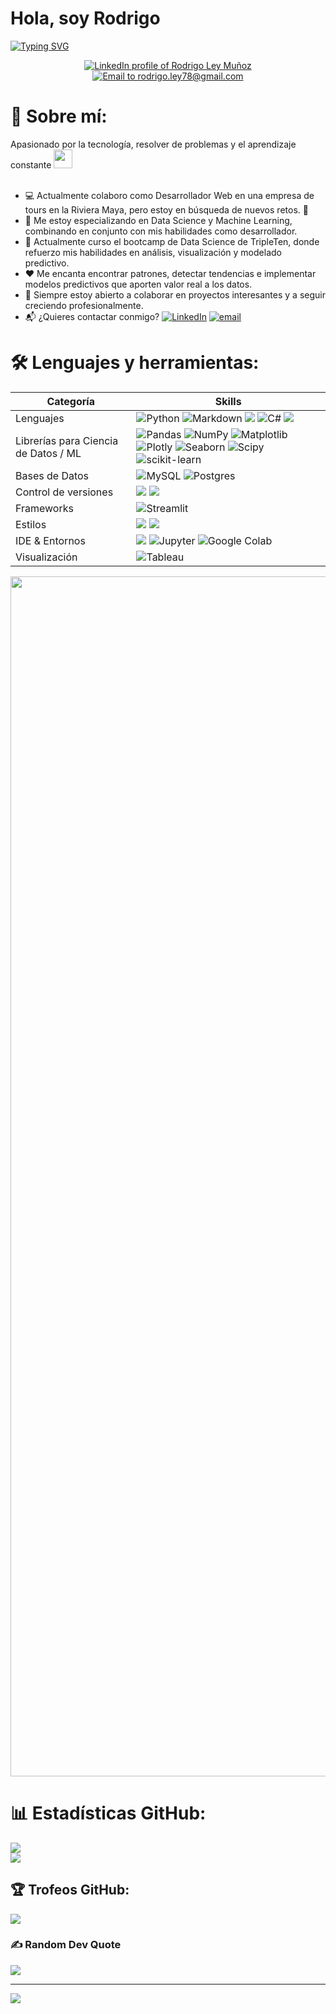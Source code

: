 # Hola, soy Rodrigo
[![Typing SVG](https://readme-typing-svg.demolab.com?font=Fira+Code&weight=700&size=35&pause=1000&center=true&vCenter=true&repeat=false&width=935&height=75&lines=Software+Developer+%7C+Data+Scientist)](https://git.io/typing-svg)

<div align="center">
  <a href="https://www.linkedin.com/in/rodrigo-ley-muñoz-5b1349a6/"><img src="https://img.shields.io/badge/LinkedIn-0A66C2?style=for-the-badge&logo=linkedin&logoColor=white" alt="LinkedIn profile of Rodrigo Ley Muñoz" /></a>
  <a href="mailto:rodrigo.ley78@gmail.com"><img src="https://img.shields.io/badge/Gmail-D14836?style=for-the-badge&logo=gmail&logoColor=white" alt="Email to rodrigo.ley78@gmail.com" /></a>
</></div>

<!--
**RLey98/RLey98** is a ✨ _special_ ✨ repository because its `README.md` (this file) appears on your GitHub profile.

Here are some ideas to get you started:

- 🔭 I’m currently working on ...
- 🌱 I’m currently learning ...
- 👯 I’m looking to collaborate on ...
- 🤔 I’m looking for help with ...
- 💬 Ask me about ...
- 📫 How to reach me: ...
- 😄 Pronouns: ...
- ⚡ Fun fact: ...
-->

# ​​🤖​​ Sobre mí:
Apasionado por la tecnología, resolver de problemas y el aprendizaje constante <img decoding="async" src="https://media.giphy.com/media/WUlplcMpOCEmTGBtBW/giphy.gif" width="30"><br><br> 
* 💻 Actualmente colaboro como Desarrollador Web en una empresa de tours en la Riviera Maya, pero estoy en búsqueda de nuevos retos. 💪
* 🧠 Me estoy especializando en Data Science y Machine Learning, combinando en conjunto con mis habilidades como desarrollador.
* 🔎 Actualmente curso el bootcamp de Data Science de TripleTen, donde refuerzo mis habilidades en análisis, visualización y modelado predictivo.
* ❤️​ Me encanta encontrar patrones, detectar tendencias e implementar modelos predictivos que aporten valor real a los datos.
* 🤝 Siempre estoy abierto a colaborar en proyectos interesantes y a seguir creciendo profesionalmente.
* 📬 ¿Quieres contactar conmigo? [![LinkedIn](https://img.shields.io/badge/LinkedIn-%230077B5.svg?logo=linkedin&logoColor=white)](https://linkedin.com/in/rodrigo-ley-muñoz-5b1349a6) [![email](https://img.shields.io/badge/Email-D14836?logo=gmail&logoColor=white)](mailto:rodrigo.ley78@gmail.com)


# 🛠️ Lenguajes y herramientas:

| Categoría        | Skills        |
|-----------------|---------------|
| Lenguajes       | ![Python](https://img.shields.io/badge/python-3670A0?style=for-the-badge&logo=python&logoColor=ffdd54) ![Markdown](https://img.shields.io/badge/markdown-%23000000.svg?style=for-the-badge&logo=markdown&logoColor=white) <img src="https://img.shields.io/badge/JavaScript-323330?style=for-the-badge&logo=javascript&logoColor=F7DF1E"/> ![C#](https://img.shields.io/badge/C%23-239120?style=for-the-badge&logo=c-sharp&logoColor=white) <img src="https://img.shields.io/badge/HTML5-E34F26?style=for-the-badge&logo=html5&logoColor=white" /> |
| Librerías para Ciencia de Datos / ML    | ![Pandas](https://img.shields.io/badge/pandas-%23150458.svg?style=for-the-badge&logo=pandas&logoColor=white) ![NumPy](https://img.shields.io/badge/numpy-%23013243.svg?style=for-the-badge&logo=numpy&logoColor=white) ![Matplotlib](https://img.shields.io/badge/Matplotlib-33334A?style=for-the-badge&logo=plotly&logoColor=white) ![Plotly](https://img.shields.io/badge/Plotly-%233F4F75.svg?style=for-the-badge&logo=plotly&logoColor=white) ![Seaborn](https://img.shields.io/badge/Seaborn-5A9BD4?style=for-the-badge&logoColor=white) ![Scipy](https://img.shields.io/badge/SciPy-%230C55A5.svg?style=for-the-badge&logo=scipy&logoColor=%white) ![scikit-learn](https://img.shields.io/badge/scikit--learn-%23F7931E.svg?style=for-the-badge&logo=scikit-learn&logoColor=white) |
| Bases de Datos | ![MySQL](https://img.shields.io/badge/mysql-4479A1.svg?style=for-the-badge&logo=mysql&logoColor=white) ![Postgres](https://img.shields.io/badge/postgres-%23316192.svg?style=for-the-badge&logo=postgresql&logoColor=white) |
| Control de versiones| <img src="https://img.shields.io/badge/GIT-E44C30?style=for-the-badge&logo=git&logoColor=white"/> <img src="https://img.shields.io/badge/GitHub-000000?style=for-the-badge&logo=github&logoColor=white"/> |
| Frameworks| ![Streamlit](https://img.shields.io/badge/Streamlit-%23FE4B4B.svg?style=for-the-badge&logo=streamlit&logoColor=white) |
| Estilos | <img src="https://img.shields.io/badge/CSS3-1572B6?style=for-the-badge&logo=css3&logoColor=white" /> <img src="https://img.shields.io/badge/Bootstrap-563D7C?style=for-the-badge&logo=bootstrap&logoColor=white" /> |
| IDE & Entornos | <img src="https://img.shields.io/badge/VSCode-0078D4?style=for-the-badge&logo=visual%20studio%20code&logoColor=white" /> ![Jupyter](https://img.shields.io/badge/Jupyter-F37626?style=for-the-badge&logo=jupyter&logoColor=white) ![Google Colab](https://img.shields.io/badge/Google_Colab-F9AB00?style=for-the-badge&logo=googlecolab&logoColor=white) |
| Visualización | ![Tableau](https://img.shields.io/badge/Tableau-E97627?style=for-the-badge&logo=tableau&logoColor=white) |

  
<img src="https://www.animatedimages.org/data/media/562/animated-line-image-0184.gif" width="1920" />

# 📊 Estadísticas GitHub:
![](https://github-readme-stats.vercel.app/api/top-langs/?username=RLey98&theme=dark&hide_border=false&include_all_commits=true&count_private=false&layout=compact)<br/>
![](https://nirzak-streak-stats.vercel.app/?user=RLey98&theme=dark&hide_border=false)<br/>


## 🏆 Trofeos GitHub:
![](https://github-profile-trophy.vercel.app/?username=RLey98&theme=radical&no-frame=false&no-bg=false&margin-w=4)

### ✍️ Random Dev Quote
![](https://quotes-github-readme.vercel.app/api?type=horizontal&theme=radical)


---
[![](https://visitcount.itsvg.in/api?id=RLey98&icon=0&color=0)](https://visitcount.itsvg.in)

<!-- Proudly created with GPRM ( https://gprm.itsvg.in ) -->

